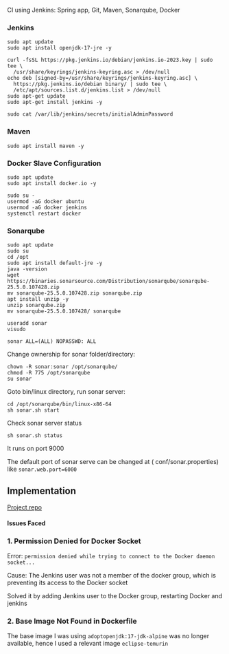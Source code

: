 CI using Jenkins: Spring app, Git, Maven, Sonarqube, Docker

### Jenkins

```
sudo apt update
sudo apt install openjdk-17-jre -y
```

```
curl -fsSL https://pkg.jenkins.io/debian/jenkins.io-2023.key | sudo tee \
  /usr/share/keyrings/jenkins-keyring.asc > /dev/null
echo deb [signed-by=/usr/share/keyrings/jenkins-keyring.asc] \
  https://pkg.jenkins.io/debian binary/ | sudo tee \
  /etc/apt/sources.list.d/jenkins.list > /dev/null
sudo apt-get update
sudo apt-get install jenkins -y
```

```
sudo cat /var/lib/jenkins/secrets/initialAdminPassword
```
### Maven

```
sudo apt install maven -y
```

### Docker Slave Configuration
```
sudo apt update
sudo apt install docker.io -y
```

```
sudo su - 
usermod -aG docker ubuntu
usermod -aG docker jenkins
systemctl restart docker
```

### Sonarqube

```
sudo apt update
sudo su
cd /opt
sudo apt install default-jre -y
java -version
wget https://binaries.sonarsource.com/Distribution/sonarqube/sonarqube-25.5.0.107428.zip
mv sonarqube-25.5.0.107428.zip sonarqube.zip
apt install unzip -y
unzip sonarqube.zip
mv sonarqube-25.5.0.107428/ sonarqube
```

```
useradd sonar
visudo
```

`sonar ALL=(ALL) NOPASSWD: ALL`

Change ownership for sonar folder/directory:
```
chown -R sonar:sonar /opt/sonarqube/
chmod -R 775 /opt/sonarqube
su sonar
```
Goto bin/linux directory, run sonar server:
```
cd /opt/sonarqube/bin/linux-x86-64
sh sonar.sh start
```
Check sonar server status 
```
sh sonar.sh status
```
It runs on port 9000

The default port of sonar serve can be changed at ( conf/sonar.properties) like `sonar.web.port=6000`

## Implementation

[Project repo](https://github.com/guycalledavinash/java-sample-mvp/tree/main/java-maven-sonar-argocd-helm-k8s/spring-boot-app)

#### Issues Faced
### 1. Permission Denied for Docker Socket

Error: `permission denied while trying to connect to the Docker daemon socket...`

Cause: The Jenkins user was not a member of the docker group, which is preventing its access to the Docker socket

Solved it by adding Jenkins user to the Docker group, restarting Docker and jenkins

### 2. Base Image Not Found in Dockerfile

The base image I was using `adoptopenjdk:17-jdk-alpine` was no longer available, hence I used a relevant image `eclipse-temurin`
